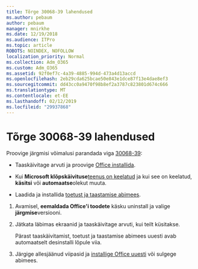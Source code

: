 ```yaml
---
title: Tõrge 30068-39 lahendused
ms.author: pebaum
author: pebaum
manager: mnirkhe
ms.date: 12/19/2018
ms.audience: ITPro
ms.topic: article
ROBOTS: NOINDEX, NOFOLLOW
localization_priority: Normal
ms.collection: Adm_O365
ms.custom: Adm_O365
ms.assetid: 92f0ef7c-4a39-4885-994d-473a4d13accd
ms.openlocfilehash: 2eb29cda625bcae50e843e1dce87f13e4dae8ef3
ms.sourcegitcommit: dd43cc0a9470f98b8ef2a3787c823801d674c666
ms.translationtype: MT
ms.contentlocale: et-EE
ms.lasthandoff: 02/12/2019
ms.locfileid: "29937868"
---
```

# <a name="solutions-for-error-30068-39"></a>Tõrge 30068-39 lahendused

Proovige järgmisi võimalusi parandada viga [30068-39](https://support.office.com/article/963ca3e4-217a-4c16-9c02-ff946548357b?wt.mc_id=Alchemy_ClientDIA):
  
- Taaskäivitage arvuti ja proovige [Office installida](https://portal.office.com/OLS/MySoftware.aspx).
    
- Kui **Microsoft klõpskäivituse**[teenus on keelatud](https://support.office.com/article/963ca3e4-217a-4c16-9c02-ff946548357b?wt.mc_id=Alchemy_ClientDIA) ja kui see on keelatud, **käsitsi** või **automaatse**olekut muuta.
    
- Laadida ja installida [toetust ja taastamise abimees](https://aka.ms/SARA-OfficeUninstall-Alchemy).
    
1. Avamisel, **eemaldada Office'i toodete** käsku uninstall ja valige **järgmise**versiooni. 
    
2. Jätkata läbimas ekraanid ja taaskäivitage arvuti, kui teilt küsitakse.
    
    Pärast taaskäivitamist, toetust ja taastamise abimees uuesti avab automaatselt desinstalli lõpule viia.
    
3. Järgige allesjäänud viipasid ja [installige Office uuesti](https://portal.office.com/OLS/MySoftware.aspx) või sulgege abimees. 
    

